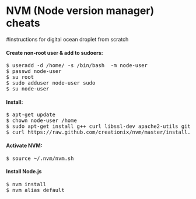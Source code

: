 NVM (Node version manager) cheats
=================================


#instructions for digital ocean droplet from scratch
<h4>Create non-root user & add to sudoers:</h4>
<pre>
$ useradd -d /home/ -s /bin/bash  -m node-user
$ passwd node-user
$ su root 
$ sudo adduser node-user sudo
$ su node-user
</pre>

<h4>Install:</h4>
<pre>
$ apt-get update
$ chown node-user /home
$ sudo apt-get install g++ curl libssl-dev apache2-utils git-core
$ curl https://raw.github.com/creationix/nvm/master/install.sh | sh
</pre>

<h4>Activate NVM:</h4>
<pre>
$ source ~/.nvm/nvm.sh
</pre>

<h4>Install Node.js</h4>
<pre>
$ nvm install <version>
$ nvm alias default <version>
</pre>
